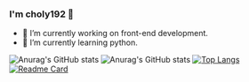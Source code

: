 ### I'm choly192 👋

- 🔭 I’m currently working on front-end development.
- 🌱 I’m currently learning python.

![Anurag's GitHub stats](https://github-readme-stats.vercel.app/api?username=choly192&show_icons=true)
![Anurag's GitHub stats](https://github-readme-stats.vercel.app/api?username=choly192&show_icons=true&theme=radical)
[![Top Langs](https://github-readme-stats.vercel.app/api/top-langs/?username=choly192&layout=compact)](https://github.com/anuraghazra/github-readme-stats)
[![Readme Card](https://github-readme-stats.vercel.app/api/pin/?username=choly192&repo=hqs_Vframework)](https://github.com/anuraghazra/github-readme-stats)

